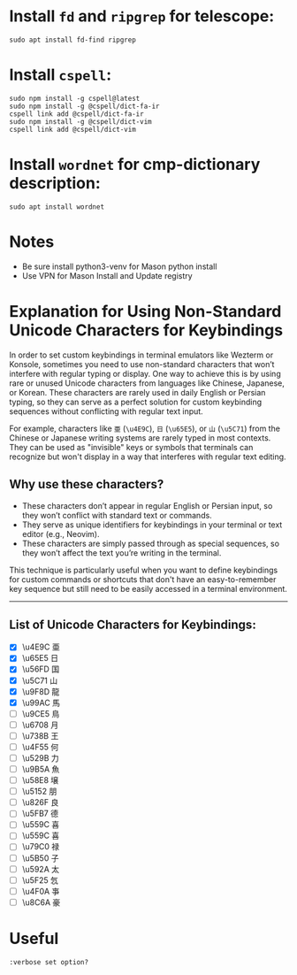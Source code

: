 # Install `fd` and `ripgrep` for telescope:

`sudo apt install fd-find ripgrep`

# Install `cspell`:

```
sudo npm install -g cspell@latest
sudo npm install -g @cspell/dict-fa-ir
cspell link add @cspell/dict-fa-ir
sudo npm install -g @cspell/dict-vim
cspell link add @cspell/dict-vim
```

# Install `wordnet` for cmp-dictionary description:

`sudo apt install wordnet`

# Notes

- Be sure install python3-venv for Mason python install
- Use VPN for Mason Install and Update registry

# **Explanation for Using Non-Standard Unicode Characters for Keybindings**

In order to set custom keybindings in terminal emulators like Wezterm or Konsole, sometimes you need to use non-standard characters that won’t interfere with regular typing or display. One way to achieve this is by using rare or unused Unicode characters from languages like Chinese, Japanese, or Korean. These characters are rarely used in daily English or Persian typing, so they can serve as a perfect solution for custom keybinding sequences without conflicting with regular text input.

For example, characters like `亜` (`\u4E9C`), `日` (`\u65E5`), or `山` (`\u5C71`) from the Chinese or Japanese writing systems are rarely typed in most contexts. They can be used as "invisible" keys or symbols that terminals can recognize but won't display in a way that interferes with regular text editing.

## **Why use these characters?**

- These characters don’t appear in regular English or Persian input, so they won’t conflict with standard text or commands.
- They serve as unique identifiers for keybindings in your terminal or text editor (e.g., Neovim).
- These characters are simply passed through as special sequences, so they won’t affect the text you’re writing in the terminal.

This technique is particularly useful when you want to define keybindings for custom commands or shortcuts that don't have an easy-to-remember key sequence but still need to be easily accessed in a terminal environment.

---

## **List of Unicode Characters for Keybindings:**

- [x] \u4E9C 亜
- [x] \u65E5 日
- [x] \u56FD 国
- [x] \u5C71 山
- [x] \u9F8D 龍
- [x] \u99AC 馬
- [ ] \u9CE5 鳥
- [ ] \u6708 月
- [ ] \u738B 王
- [ ] \u4F55 何
- [ ] \u529B 力
- [ ] \u9B5A 魚
- [ ] \u58E8 壌
- [ ] \u5152 朋
- [ ] \u826F 良
- [ ] \u5FB7 德
- [ ] \u559C 喜
- [ ] \u559C 喜
- [ ] \u79C0 禄
- [ ] \u5B50 子
- [ ] \u592A 太
- [ ] \u5F25 忥
- [ ] \u4F0A 亊
- [ ] \u8C6A 豪

# Useful

`:verbose set option?`
